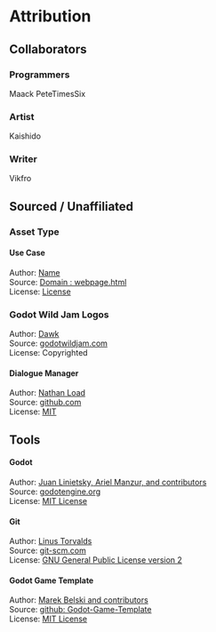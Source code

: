 # Attribution
## Collaborators

### Programmers
Maack
PeteTimesSix

### Artist
Kaishido

### Writer
Vikfro

## Sourced / Unaffiliated
### Asset Type
#### Use Case
Author: [Name]()  
Source: [Domain : webpage.html]()  
License: [License]()

### Godot Wild Jam Logos
Author: [Dawk](https://coreyaroberts.com/)  
Source: [godotwildjam.com](https://godotwildjam.com/branding/)  
License: Copyrighted

#### Dialogue Manager
Author: [Nathan Load](https://nathanhoad.net/)  
Source: [github.com](https://github.com/nathanhoad/godot_dialogue_manager)  
License: [MIT](https://github.com/nathanhoad/godot_dialogue_manager/blob/main/LICENSE)

## Tools
#### Godot
Author: [Juan Linietsky, Ariel Manzur, and contributors](https://godotengine.org/contact)  
Source: [godotengine.org](https://godotengine.org/)  
License: [MIT License](https://github.com/godotengine/godot/blob/master/LICENSE.txt) 

#### Git
Author: [Linus Torvalds](https://github.com/torvalds)  
Source: [git-scm.com](https://git-scm.com/downloads)  
License: [GNU General Public License version 2](https://opensource.org/licenses/GPL-2.0)

#### Godot Game Template
Author: [Marek Belski and contributors](https://github.com/Maaack/Godot-Game-Template/graphs/contributors)  
Source: [github: Godot-Game-Template](https://github.com/Maaack/Godot-Game-Template)  
License: [MIT License](LICENSE.txt)  
